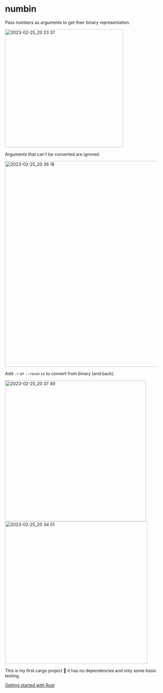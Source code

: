 # numbin

Pass numbers as arguments to get their binary representation.

<img width="389" alt="2023-02-25_20 23 37" src="https://user-images.githubusercontent.com/6660327/221378054-62addb21-4f92-47be-a7ea-19b740f62b9c.png">

Arguments that can't be converted are ignored.

<img width="677" alt="2023-02-25_20 36 18" src="https://user-images.githubusercontent.com/6660327/221378518-ff2db2e5-aace-45fe-8614-9ea5c21a47e2.png">



Add `-r` or `--reverse` to convert from binary (and back). 

<img width="464" alt="2023-02-25_20 37 49" src="https://user-images.githubusercontent.com/6660327/221378564-dffbe84e-e867-4bfd-8d33-f682597e1ff6.png">


<img width="469" alt="2023-02-25_20 34 01" src="https://user-images.githubusercontent.com/6660327/221378445-04056ce0-b763-4b50-b256-c7cf6e231125.png">


This is my first cargo project 🦀 it has no dependencies and only some basic testing. 

[Getting started with Rust](https://www.rust-lang.org/learn/get-started)
